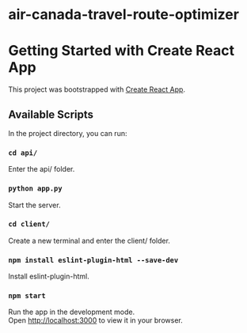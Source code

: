 # air-canada-travel-route-optimizer

# Getting Started with Create React App

This project was bootstrapped with [Create React App](https://github.com/facebook/create-react-app).

## Available Scripts

In the project directory, you can run:

### `cd api/`

Enter the api/ folder.

### `python app.py`

Start the server.

### `cd client/`

Create a new terminal and enter the client/ folder.

### `npm install eslint-plugin-html --save-dev`

Install eslint-plugin-html.

### `npm start`

Run the app in the development mode.\
Open [http://localhost:3000](http://localhost:3000) to view it in your browser.

